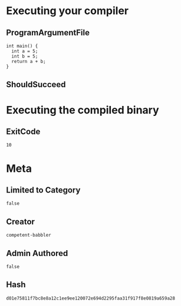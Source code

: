 # Executing your compiler

## ProgramArgumentFile

```
int main() {
  int a = 5;
  int b = 5;
  return a + b;
}
```

## ShouldSucceed

# Executing the compiled binary

## ExitCode

```
10
```

# Meta

## Limited to Category

```
false
```

## Creator

```
competent-babbler
```

## Admin Authored

```
false
```

## Hash

```
d01e75811f7bc8e8a12c1ee9ee120072e694d2295faa31f917f8e0819a659a28
```
